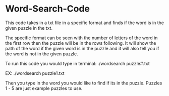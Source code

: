 # Word-Search-Code

This code takes in a txt file in a specific format and finds if the word is in the given puzzle in the txt.

The specific format can be seen with the number of letters of the word in the first row then the puzzle will be in the rows following.
It will show the path of the word if the given word is in the puzzle and it will also tell you if the word is not in the given puzzle.

To run this code you would type in terminal: ./wordsearch puzzle#.txt

EX: ./wordsearch puzzle1.txt

Then you type in the word you would like to find if its in the puzzle.
Puzzles 1 - 5 are just example puzzles to use.

